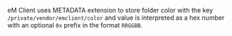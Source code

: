 eM Client uses METADATA extension to store folder color with the key `/private/vendor/emclient/color` and value is interpreted as a hex number with an optional `0x` prefix in the format `RRGGBB`.